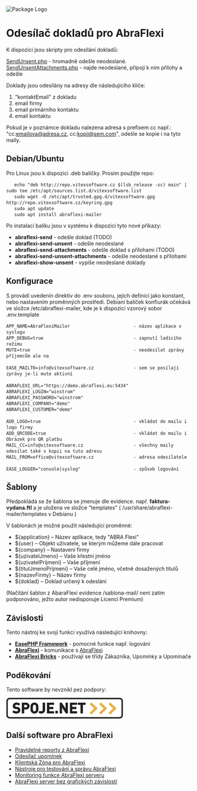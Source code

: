 ![Package Logo](project-logo.svg?raw=true "Project Logo")

Odesílač dokladů pro AbraFlexi
==============================



K dispozici jsou skripty pro odesílání dokladů:

[SendUnsent.php](src/SendUnsent.php) - hromadně odešle neodeslané.
[SendUnsentAttachments.php](src/SendUnsentAttachments.php) - najde neodeslané, připojí k nim přílohy a odešle

Doklady jsou odesílány na adresy dle následujícího klíče:

1. "kontaktEmail" z dokladu
2. email firmy
3. email primárního kontaktu
4. email kontaktu

Pokud je v poznámce dokladu nalezena adresa s prefixem cc např.: "cc:emailova@adresa.cz, cc:kopii@sem.com", odešle se kopie i na tyto maily.  


Debian/Ubuntu
-------------

Pro Linux jsou k dispozici .deb balíčky. Prosím použijte repo:

 ```shell
    echo "deb http://repo.vitexsoftware.cz $(lsb_release -sc) main" | sudo tee /etc/apt/sources.list.d/vitexsoftware.list
    sudo wget -O /etc/apt/trusted.gpg.d/vitexsoftware.gpg http://repo.vitexsoftware.cz/keyring.gpg
    sudo apt update
    sudo apt install abraflexi-mailer
```

Po instalaci balíku jsou v systému k dispozici tyto nové příkazy:

  * **abraflexi-send**                    - odešle doklad (TODO)
  * **abraflexi-send-unsent**             - odešle neodeslané
  * **abraflexi-send-attachments**        - odešle doklad s přílohami (TODO)
  * **abraflexi-send-unsent-attachments** - odešle neodeslané s přílohami
  * **abraflexi-show-unsent**             - vypíše neodeslané doklady 

Konfigurace
-----------

S provádí uvedenín direktiv do .env souboru, jejich definicí jako konstant, nebo nastavením proměnných prostředí.
Debianí balíček konfiurák očekává ve složce /etc/abraflexi-mailer, kde je k dispozici vzorový sobor .env.template


```
APP_NAME=AbraFlexiMailer                        - název aplikace v syslogu
APP_DEBUG=true                                  - zapnutí ladícího režimu
MUTE=true                                       - neodesílat zprávy příjemcům ale na

EASE_MAILTO=info@vitexsoftware.cz               - sem se posílají zprávy je-li mute aktivní

ABRAFLEXI_URL="https://demo.abraflexi.eu:5434"
ABRAFLEXI_LOGIN="winstrom"
ABRAFLEXI_PASSWORD="winstrom"
ABRAFLEXI_COMPANY="demo"
ABRAFLEXI_CUSTOMER="demo"

ADD_LOGO=true                                   - vkládat do mailu i logo firmy
ADD_QRCODE=true                                 - vkládat do mailu i Obrázek pro QR platbu
MAIL_CC=info@vitexsoftware.cz                   - všechny maily odesílat také v kopii na tuto adresu
MAIL_FROM=office@vitexsoftware.cz               - adresa odesilatele

EASE_LOGGER="console|syslog"                    - způsob logování
```

Šablony
-------

Předpokládá se že šablona se jmenuje dle evidence. např. **faktura-vydana.ftl** 
a je uložena ve složce "templates" ( /usr/share/abraflexi-mailer/templates v Debianu )

V šablonách je možné použít následující proměnné:

 *    ${application} – Název aplikace, tedy "ABRA Flexi"
 *    ${user} – Objekt uživatele, se kterým můžeme dále pracovat
 *    ${company} – Nastavení firmy
 *    ${uzivatelJmeno} – Vaše křestní jméno
 *    ${uzivatelPrijmeni} – Vaše příjmení
 *    ${titulJmenoPrijmeni} – Vaše celé jméno, včetně dosažených titulů
 *    ${nazevFirmy} – Název firmy
 *    ${doklad} – Doklad určený k odeslání

(Načítání šablon z AbaraFlexi evidence /sablona-mail/ není zatím podporováno, ježto autor nedisponuje Licencí Premium)

Závislosti
----------

Tento nástroj ke svojí funkci využívá následující knihovny:

 * [**EasePHP Framework**](https://github.com/VitexSoftware/php-ease-core)   - pomocné funkce např. logování
 * [**AbraFlexi**](https://github.com/Spoje-NET/php-abraflexi)               - komunikace s [AbraFlexi](https://flexibee.eu/)
 * [**AbraFlexi Bricks**](https://github.com/VitexSoftware/AbraFlexi-Bricks) - používají se třídy Zákazníka, Upomínky a Upomínače



Poděkování
----------

Tento software by nevznikl pez podpory:

[ ![Spoje.Net](doc/spojenet.gif?raw=true "Spoje.Net s.r.o.") ](https://spoje.net/)


Další software pro AbraFlexi
---------------------------

 * [Pravidelné reporty z AbraFlexi](https://github.com/VitexSoftware/AbraFlexi-Digest)
 * [Odesílač upomínek](https://github.com/VitexSoftware/php-abraflexi-reminder)
 * [Klientská Zóna pro AbraFlexi](https://github.com/VitexSoftware/AbraFlexi-ClientZone)
 * [Nástroje pro testování a správu AbraFlexi](https://github.com/VitexSoftware/AbraFlexi-TestingTools)
 * [Monitoring funkce AbraFlexi serveru](https://github.com/VitexSoftware/monitoring-plugins-abraflexi)
 * [AbraFlexi server bez grafických závislostí](https://github.com/VitexSoftware/abraflexi-server-deb)

